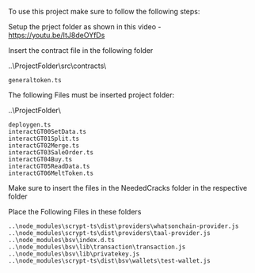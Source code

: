 To use this project make sure to follow the following steps:

Setup the prject folder as shown in this video - https://youtu.be/ItJ8deOYfDs

Insert the contract file in the following folder

..\ProjectFolder\src\contracts\

	generaltoken.ts

The following Files must be inserted project folder:

..\ProjectFolder\

	deploygen.ts
	interactGT00SetData.ts
	interactGT01Split.ts
	interactGT02Merge.ts
	interactGT03SaleOrder.ts
	interactGT04Buy.ts
	interactGT05ReadData.ts
	interactGT06MeltToken.ts

Make sure to insert the files in the NeededCracks folder in the respective folder

Place the Following Files in these folders

	..\node_modules\scrypt-ts\dist\providers\whatsonchain-provider.js
	..\node_modules\scrypt-ts\dist\providers\taal-provider.js
	..\node_modules\bsv\index.d.ts
	..\node_modules\bsv\lib\transaction\transaction.js
	..\node_modules\bsv\lib\privatekey.js
	..\node_modules\scrypt-ts\dist\bsv\wallets\test-wallet.js